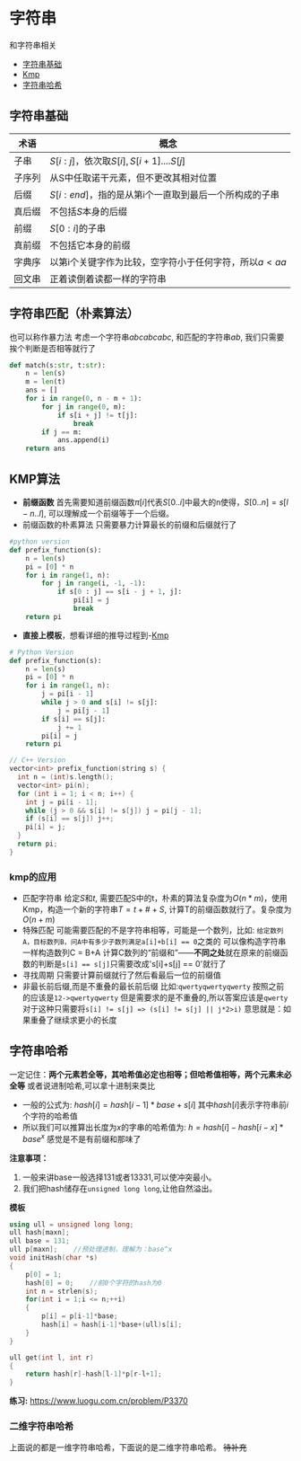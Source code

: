 # 字符串
和字符串相关
- [字符串基础](#字符串基础)
- [Kmp](#KMP算法)
- [字符串哈希](#字符串哈希)

## 字符串基础
术语|概念
----|---
子串|$S[i:j]$，依次取$S[i], S[i+1].... S[j]$
子序列|从S中任取诺干元素，但不更改其相对位置
后缀|$S[i:end]$，指的是从第i个一直取到最后一个所构成的子串
真后缀|不包括$S$本身的后缀
前缀|$S[0:i]$的子串
真前缀|不包括它本身的前缀
字典序|以第i个关键字作为比较，空字符小于任何字符，所以$a<aa$
回文串|正着读倒着读都一样的字符串

## 字符串匹配（朴素算法）
也可以称作暴力法
考虑一个字符串$abcabcabc$, 和匹配的字符串$ab$, 我们只需要挨个判断是否相等就行了
```python
def match(s:str, t:str):
    n = len(s)
    m = len(t)
    ans = []
    for i in range(0, n - m + 1):
        for j in range(0, m):
            if s[i + j] != t[j]:
                break
        if j == m:
            ans.append(i)
    return ans
```

## KMP算法
- **前缀函数**
首先需要知道前缀函数$\pi[i]$代表$S[0..i]$中最大的n使得，$S[0..n] = s[l-n..l]$, 可以理解成一个前缀等于一个后缀。
- 前缀函数的朴素算法
只需要暴力计算最长的前缀和后缀就行了
```python
#python version
def prefix_function(s):
    n = len(s)
    pi = [0] * n
    for i in range(1, n):
        for j in range(i, -1, -1):
            if s[0 : j] == s[i - j + 1, j]:
                pi[i] = j
                break
    return pi
```
- **直接上模板**，想看详细的推导过程到-[Kmp](https://oi-wiki.org/string/kmp/#_2)
```python
# Python Version
def prefix_function(s):
    n = len(s)
    pi = [0] * n
    for i in range(1, n):
        j = pi[i - 1]
        while j > 0 and s[i] != s[j]:
            j = pi[j - 1]
        if s[i] == s[j]:
            j += 1
        pi[i] = j
    return pi
```
```c++
// C++ Version
vector<int> prefix_function(string s) {
  int n = (int)s.length();
  vector<int> pi(n);
  for (int i = 1; i < n; i++) {
    int j = pi[i - 1];
    while (j > 0 && s[i] != s[j]) j = pi[j - 1];
    if (s[i] == s[j]) j++;
    pi[i] = j;
  }
  return pi;
}
```
### kmp的应用
- 匹配字符串
给定$S$和$t$, 需要匹配S中的t，朴素的算法复杂度为$O(n*m)$，使用Kmp，构造一个新的字符串$T = t+\#+S$, 计算T的前缀函数就行了。复杂度为$O(n+m)$
- 特殊匹配
可能需要匹配的不是字符串相等，可能是一个数列，比如:
`给定数列A，目标数列B，问A中有多少子数列满足a[i]+b[i] == 0`之类的
可以像构造字符串一样构造数列C = B+A
计算C数列的“前缀和”——**不同之处**就在原来的前缀函数的判断是`s[i] == s[j]`只需要改成's[i]+s[j] == 0'就行了
- 寻找周期
只需要计算前缀就行了然后看最后一位的前缀值
- 非最长前后缀,而是不重叠的最长前后缀
比如:`qwertyqwertyqwerty` 按照之前的应该是`12->qwertyqwerty`
但是需要求的是不重叠的,所以答案应该是`qwerty`
对于这种只需要将`s[i] != s[j] => (s[i] != s[j] || j*2>i)`
意思就是：如果重叠了继续求更小的长度

## 字符串哈希
一定记住：**两个元素若全等，其哈希值必定也相等；但哈希值相等，两个元素未必全等**
或者说进制哈希,可以拿十进制来类比
- 一般的公式为:
$hash[i] = hash[i-1]*base+s[i]$
其中$hash[i]$表示字符串前$i$个字符的哈希值
- 所以我们可以推算出长度为$x$的字串的哈希值为:
$h = hash[i]-hash[i-x]*base^x$
感觉是不是有前缀和那味了

**注意事项：**
1. 一般来讲base一般选择$131$或者$13331$,可以使冲突最小。
2. 我们把hash储存在`unsigned long long`,让他自然溢出。

**模板**
```c++
using ull = unsigned long long;
ull hash[maxn];
ull base = 131;
ull p[maxn];    //预处理进制，理解为：base^x
void initHash(char *s)
{
    p[0] = 1;
    hash[0] = 0;    //前0个字符的hash为0
    int n = strlen(s);
    for(int i = 1;i <= n;++i)
    {
        p[i] = p[i-1]*base;
        hash[i] = hash[i-1]*base+(ull)s[i];
    }
}

ull get(int l, int r)
{
    return hash[r]-hash[l-1]*p[r-l+1];
}
```
**练习:**
https://www.luogu.com.cn/problem/P3370

### 二维字符串哈希
上面说的都是一维字符串哈希，下面说的是二维字符串哈希。
~~待补充~~